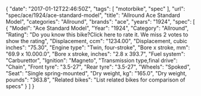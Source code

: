 {
    "date": "2017-01-12T22:46:50Z",
    "tags": [
        "motorbike",
        "spec"
    ],
    "url": "spec\/ace\/1924\/ace-standard-model",
    "title": "Allround Ace Standard Model",
    "categories": "Allround",
    "brands": "ace",
    "years": "1924",
    "spec": [
        {
            "Model": "Ace Standard Model",
            "Year": "1924",
            "Category": "Allround",
            "Rating": "Do you know this bike?Click here to rate it. We miss 2 votes to show the rating",
            "Displacement, ccm": "1234.00",
            "Displacement, cubic inches": "75.30",
            "Engine type": "Twin, four-stroke",
            "Bore x stroke, mm": "69.9 x 10.000.0",
            "Bore x stroke, inches": "2.8 x 393.7",
            "Fuel system": "Carburettor",
            "Ignition": "Magneto",
            "Transmission type,final drive": "Chain",
            "Front tyre": "3.5-27",
            "Rear tyre": "3.5-27",
            "Wheels": "Spoked",
            "Seat": "Single spring-mounted",
            "Dry weight, kg": "165.0",
            "Dry weight, pounds": "363.8",
            "Related bikes": "List related bikes for comparison of specs"
        }
    ]
}